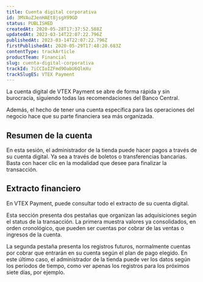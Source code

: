 ```yaml
---
title: Cuenta digital corporativa 
id: 3MVAuZJenHAEt8jsgX99GD
status: PUBLISHED
createdAt: 2020-05-28T17:37:52.588Z
updatedAt: 2023-03-14T22:07:22.796Z
publishedAt: 2023-03-14T22:07:22.796Z
firstPublishedAt: 2020-05-29T17:48:20.683Z
contentType: trackArticle
productTeam: Financial
slug: cuenta-digital-corporativa
trackId: 7iCCIoIZFmd9OabU6QlmXu
trackSlugES: VTEX Payment
---
```


La cuenta digital de VTEX Payment se abre de forma rápida y sin burocracia, siguiendo todas las recomendaciones del Banco Central.

Además, el hecho de tener una cuenta específica para las operaciones del negocio hace que su parte financiera sea más organizada.

## Resumen de la cuenta
En esta sesión, el administrador de la tienda puede hacer pagos a través de su cuenta digital. Ya sea a través de boletos o transferencias bancarias. Basta con hacer clic en la modalidad que desee para finalizar la transacción.

## Extracto financiero 
En VTEX Payment, puede consultar todo el extracto de su cuenta digital.

Esta sección presenta dos pestañas que organizan las adquisiciones según el status de la transacción. La primera muestra valores ya consolidados, en orden cronológico, que pueden ser cuentas por cobrar de las ventas o ingresos de la cuenta.

La segunda pestaña presenta los registros futuros, normalmente cuentas por cobrar que entrarán en su cuenta según el plan de pago elegido. En este último caso, el administrador de la tienda puede ver los datos según los períodos de tiempo, como ver apenas los registros para los próximos siete días, por ejemplo.

